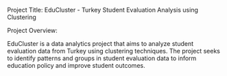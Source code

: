 Project Title: EduCluster - Turkey Student Evaluation Analysis using Clustering

Project Overview:

EduCluster is a data analytics project that aims to analyze student evaluation data from Turkey using clustering techniques. The project seeks to identify patterns and groups in student evaluation data to inform education policy and improve student outcomes.
